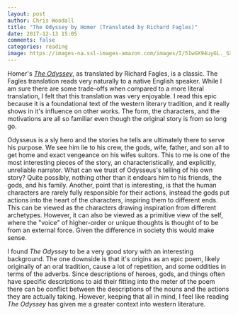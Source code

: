 ```yaml
---
layout: post
author: Chris Woodall
title: "The Odyssey by Homer (Translated by Richard Fagles)"
date: 2017-12-13 15:05
comments: false
categories: reading
image: https://images-na.ssl-images-amazon.com/images/I/51wGX94uyGL._SX346_BO1,204,203,200_.jpg
---
```


Homer's _[The Odyssey]_, as translated by Richard Fagles, is a classic. The Fagles translation reads very naturally to a native English speaker. While I am sure there are some trade-offs when compared to a more literal translation, I felt that this translation was very enjoyable. I read this epic because it is a foundational text of the western literary tradition, and it really shows in it's influence on other works. The form, the characters, and the motivations are all so familiar even though the original story is from so long go. 

Odysseus is a sly hero and the stories he tells are ultimately there to serve his purpose. We see him lie to his crew, the gods, wife, father, and son all to get home and exact vengeance on his wifes suitors. This to me is one of the most interesting pieces of the story, an characteristically, and explicitly, unreliable narrator. What can we trust of Odysseus's telling of his own story? Quite possibly, nothing other than it endears him to his friends, the gods, and his family. Another, point that is interesting, is that the human characters are rarely fully responsible for their actions, instead the gods put actions into the heart of the characters, inspiring them to different ends. This can be viewed as the characters drawing inspiration from different archetypes. However, it can also be viewed as a primitive view of the self, where the "voice" of higher-order or unique thoughts is thought of to be from an external force. Given the difference in society this would make sense.

I found _The Odyssey_ to be a very good story with an interesting background. The one downside is that it's origins as an epic poem, likely originally of an oral tradition, cause a lot of repetition, and some oddities in terms of the adverbs. Since descriptions of heroes, gods, and things often have specific descriptions to aid their fitting into the meter of the poem there can be conflict between the descriptions of the nouns and the actions they are actually taking. However, keeping that all in mind, I feel like reading _The Odyssey_ has given me a greater context into western literature.

[The Odyssey]: https://www.amazon.com/Odyssey-Penguin-Classics-Deluxe-ebook/dp/B000OCXGRS/ref=pd_sim_351_3?_encoding=UTF8&psc=1&refRID=XQXQJ1R75XY2475HPFRW
